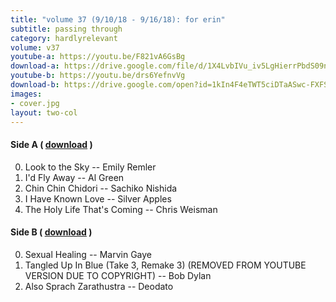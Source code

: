 ```yaml
---
title: "volume 37 (9/10/18 - 9/16/18): for erin"
subtitle: passing through
category: hardlyrelevant
volume: v37
youtube-a: https://youtu.be/F821vA6GsBg
download-a: https://drive.google.com/file/d/1X4LvbIVu_iv5LgHierrPbdS09nHUVLES/view?usp=drivesdk
youtube-b: https://youtu.be/drs6YefnvVg
download-b: https://drive.google.com/open?id=1kIn4F4eTWT5ciDTaASwc-FXFSZryAFOj 
images:
- cover.jpg
layout: two-col
---
```

#### Side A ( <a target="_blank" href="{{ page.download-a }}">download</a> ) ####
0. Look to the Sky -- Emily Remler
1. I'd Fly Away -- Al Green
2. Chin Chin Chidori -- Sachiko Nishida
3. I Have Known Love -- Silver Apples
4. The Holy Life That's Coming -- Chris Weisman

#### Side B ( <a target="_blank" href="{{ page.download-b }}">download</a> ) ####
0. Sexual Healing -- Marvin Gaye
1. Tangled Up In Blue (Take 3, Remake 3) (REMOVED FROM YOUTUBE VERSION DUE TO COPYRIGHT) -- Bob Dylan
2. Also Sprach Zarathustra -- Deodato
